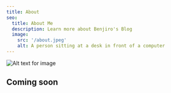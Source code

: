 ```yaml
---
title: About
seo:
  title: About Me
  description: Learn more about Benjiro's Blog
  image:
    src: '/about.jpeg'
    alt: A person sitting at a desk in front of a computer
---
```


![Alt text for image](/about.jpeg)

## Coming soon